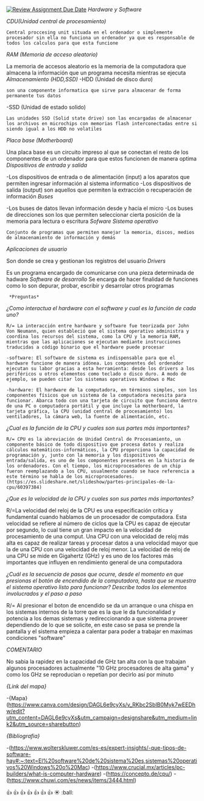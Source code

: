 [![Review Assignment Due Date](https://classroom.github.com/assets/deadline-readme-button-22041afd0340ce965d47ae6ef1cefeee28c7c493a6346c4f15d667ab976d596c.svg)](https://classroom.github.com/a/sTWg933Z)
*Hardware y Software* 

  _CDU(Unidad central de procesamiento)_

    Central proccesing unit situada en el ordenador o simplemente procesador sin ella no funciona un ordenador ya que es responsable de todos los calculos para que esta funcione
  _RAM (Memoria de acceso aleatorio)_

   La memoria de accesos aleatorio es la memoria de la computadora que almacena la información que un programa necesita mientras se ejecuta
  _Almacenamiento (HDD,SSD)_
   -HDD (Unidad de disco duro)

    son una componente informatica que sirve para almacenar de forma permanente tus datos 
   -SSD (Unidad de estado solido)

    Las unidades SSD (Solid state drive) son las encargadas de almacenar los archivos en microchips con memorias flash interconectadas entre si siendo igual a los HDD no volatiles
  _Placa base (Motherboard)_

   Una placa base es un circuito impreso al que se conectan  el resto de los componentes de un ordenador para que estos funcionen de manera optima
  _Dispositivos de entrada y salida_ 

   -Los dispositivos de entrada o de alimentación (input) a los aparatos que permiten ingresar información al sistema informatico 
   -Los dispositivos de salida (output) son aquellos que permiten la extracción o recuperación de información
  _Buses_

   -Los buses de datos llevan información desde y hacia el micro 
   -Los buses de direcciones son los que permiten seleccionar cierta posición de la memoria para lectura o escritura
  _Sofware Sistema operativo_

    Conjunto de programas que permiten manejar la memoria, discos, medios de almacenamiento de información y demás
  _Aplicaciones de usuario_

   Son donde se crea y gestionan los registros del usuario
  _Drivers_

   Es un programa encargado de comunicarse con una pieza determinada de hadware
  _Software de desarrollo_
   Se encarga de hacer finalidad de funciones como lo son depurar, probar, escribir y desarrolar otros programas

     *Preguntas* 
  _¿Como interactua el hardware con el software y cual es la función de cada uno?_

    R/= La interacción entre hardware y software fue teorizada por John Von Neumann, quien estableció que el sistema operativo administra y coordina los recursos del sistema, como la CPU y la memoria RAM, mientras que las aplicaciones se ejecutan mediante instrucciones traducidas a código binario que el hardware puede procesar 

    -software: El software de sistema es indispensable para que el hardware funcione de manera idónea. Los componentes del ordenador ejecutan su labor gracias a esta herramienta: desde los drivers a los periféricos u otros elementos como teclado o disco duro. A modo de ejemplo, se pueden citar los sistemas operativos Windows o Mac

    -hardware: El hardware de la computadora, en términos simples, son los componentes físicos que un sistema de la computadora necesita para funcionar. Abarca todo con una tarjeta de circuito que funciona dentro de una PC o computadora portátil y que incluye la motherboard, la tarjeta gráfica, la CPU (unidad central de procesamiento) los ventiladores, la cámara web, la fuente de alimentación, etc.

  _¿Cual es la función de la CPU y cuales son sus partes más importantes?_

    R/= CPU es la abreviación de Unidad Central de Procesamiento, un componente básico de todo dispositivo que procesa datos y realiza cálculos matemáticos-informáticos, la CPU proporciona la capacidad de programación y, junto con la memoria y los dispositivos de entrada/salida, es uno de los componentes presentes en la historia de los ordenadores. Con el tiempo, los microprocesadores de un chip fueron reemplazando a los CPU, usualmente cuando se hace referencia a este término se habla de los microprocesadores.
    (https://es.slideshare.net/slideshow/partes-principales-de-la-cpu/60397384)

  _¿Que es la velocidad de la CPU y cuales son sus partes más importantes?_

   R/=La velocidad del reloj de la CPU es una especificación crítica y fundamental cuando hablamos de un procesador de computadora. Esta velocidad se refiere al número de ciclos que la CPU es capaz de ejecutar por segundo, lo cual tiene un gran impacto en la velocidad de procesamiento de una comput. Una CPU con una velocidad de reloj más alta es capaz de realizar tareas y procesar datos a una velocidad mayor que la de una CPU con una velocidad de reloj menor. La velocidad de reloj de una CPU se mide en Gigahertz (GHz) y es uno de los factores más importantes que influyen en rendimiento general de una computadora

  _¿Cuál es la secuencia de pasos que ocurre, desde el momento en que presionas el botón de encendido de la computadora, hasta que se muestra el sistema operativo listo para funcionar? Describe todos los elementos involucrados y el paso a paso_

   R/= Al presionar el boton de encendido se da un arranque o una chispa en los sistemas internos de la torre que es la que le da funcionalidad y potencia a los demas sistemas y redireccionando a que sistema proveer dependiendo de lo que se solicite, en este caso se pasa se prende la pantalla y el sistema empieza a calentar para poder a trabajar en maximas condiciones "software"

  *COMENTARIO*

   No sabia la rapidez en la capacidad de GHz tan alta con la que trabajan algunos procesadores actualmente "10 GHz procesadores de alta gama" y como los GHz se reproducian o repetían por decirlo así por minuto


*{Link del mapa}*

-{Mapa}(https://www.canva.com/design/DAGL6e9cyXs/v_RKbc2SbIB0Myk7wEEDhw/edit?utm_content=DAGL6e9cyXs&utm_campaign=designshare&utm_medium=link2&utm_source=sharebutton) 

*{Bibliografia}*

-(https://www.wolterskluwer.com/es-es/expert-insights/-que-tipos-de-software-hay#:~:text=El%20software%20de%20sistema%20es,sistemas%20operativos%20Windows%20o%20Mac)
-(https://www.crucial.mx/articles/pc-builders/what-is-computer-hardware)
-(https://concepto.de/cpu/)
-(https://www.chuwi.com/es/news/items/3444.html)

:+1:  :+1:  :+1: :+1: :+1: :+1: :+1: 
       :sunny:
               :ball:
               
